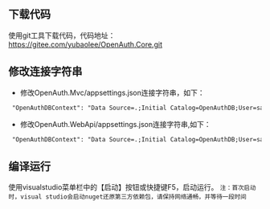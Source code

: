 ## 下载代码

使用git工具下载代码，代码地址：https://gitee.com/yubaolee/OpenAuth.Core.git

## 修改连接字符串

* 修改OpenAuth.Mvc/appsettings.json连接字符串，如下：
```xml
 "OpenAuthDBContext": "Data Source=.;Initial Catalog=OpenAuthDB;User=sa;Password=000000"
```

* 修改OpenAuth.WebApi/appsettings.json连接字符串,如下：
```xml
 "OpenAuthDBContext": "Data Source=.;Initial Catalog=OpenAuthDB;User=sa;Password=000000"
```

## 编译运行

使用visualstudio菜单栏中的【启动】按钮或快捷键F5，启动运行。
`注：首次启动时，visual studio会启动nuget还原第三方依赖包，请保持网络通畅，并等待一段时间`
